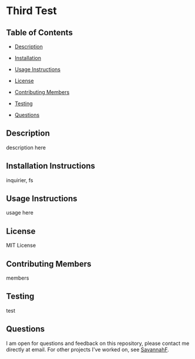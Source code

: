 # Third Test
  ## Table of Contents
  * [Description](#Description)

  * [Installation](#Installation-Instructions)

  * [Usage Instructions](#Usage-Instructions)

  * [License](#License)

  * [Contributing Members](#Contributing-Members)

  * [Testing](#Testing) 
    
  * [Questions](#Questions)

  ## Description
  description here

  ## Installation Instructions 
  inquirier, fs

  ## Usage Instructions
  usage here

  ## License
   MIT License

  ## Contributing Members
  members

  ## Testing 
   test

  ## Questions

  I am open for questions and feedback on this repository, please contact me directly at email. 
  For other projects I've worked on, see [SavannahF](https://github.com/SavannahF/).
